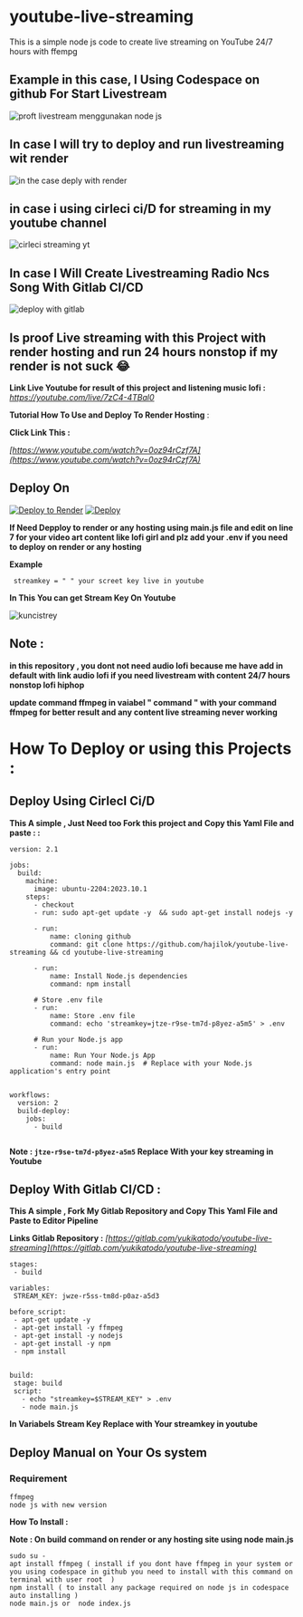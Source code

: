 # youtube-live-streaming
This is a simple node js code to create live streaming on YouTube 24/7 hours with ffempg

## Example in this case,  I Using Codespace on github For Start Livestream


![proft livestream menggunakan node js](https://github.com/hajilok/youtube-live-streaming/assets/120608486/6e400904-89c3-4635-b685-01e3aa48f481)

## In case I will try to deploy and run livestreaming  wit render 
![in the case deply with render](https://github.com/hajilok/youtube-live-streaming/assets/120608486/9227bf97-0080-4e2b-9a61-20b351469272)

## in case  i using cirleci ci/D for streaming in my youtube channel 
![cirleci streaming yt](https://github.com/hajilok/youtube-live-streaming/assets/120608486/ddcae854-6591-45d3-ad50-b50ec58eefa8)

## In case I Will Create Livestreaming Radio Ncs Song With Gitlab CI/CD

![deploy with gitlab](https://github.com/hajilok/youtube-live-streaming/assets/120608486/0af8509b-9d60-4f26-a709-cade74639755)

## Is proof Live streaming with this Project with render hosting and run 24 hours nonstop if my render is not suck 😂

**Link Live Youtube for result of this project and listening music lofi :** _https://youtube.com/live/7zC4-4TBal0_

**Tutorial How To Use and Deploy To Render Hosting** :

**Click Link This :**

_[https://www.youtube.com/watch?v=0oz94rCzf7A](https://www.youtube.com/watch?v=0oz94rCzf7A)_

## Deploy On 

[![Deploy to Render](https://render.com/images/deploy-to-render-button.svg)](https://render.com/deploy)
[![Deploy](https://www.herokucdn.com/deploy/button.svg)](https://heroku.com/deploy)

**If Need Depploy to render or any hosting using main.js file and edit  on line 7 for your video art  content like lofi girl and plz add your .env if you need to deploy on render or any hosting**

**Example**
 ```
  streamkey = " " your screet key live in youtube

 ```
**In This You can get Stream Key On Youtube**

![kuncistrey](https://github.com/hajilok/youtube-live-streaming/assets/120608486/5b5e0a14-b810-4b08-96aa-ead17f863c59)

## Note :
**in this repository , you dont not need audio lofi because me have add in default with link audio lofi if you need livestream with content 24/7 hours nonstop lofi hiphop**

**update command ffmpeg in vaiabel " command " with your command ffmpeg for better result and any content live streaming never working**


# How To Deploy or using this Projects :

## Deploy Using CirlecI Ci/D 

**This A simple , Just Need too Fork this project and**
**Copy this Yaml File and paste : :**
```
version: 2.1

jobs:
  build:
    machine:
      image: ubuntu-2204:2023.10.1
    steps:
      - checkout
      - run: sudo apt-get update -y  && sudo apt-get install nodejs -y

      - run:
          name: cloning github
          command: git clone https://github.com/hajilok/youtube-live-streaming && cd youtube-live-streaming 
      
      - run:
          name: Install Node.js dependencies
          command: npm install
      
      # Store .env file
      - run:
          name: Store .env file
          command: echo 'streamkey=jtze-r9se-tm7d-p8yez-a5m5' > .env

      # Run your Node.js app
      - run:
          name: Run Your Node.js App
          command: node main.js  # Replace with your Node.js application's entry point


workflows:
  version: 2
  build-deploy:
    jobs:
      - build


```
**Note : ```jtze-r9se-tm7d-p8yez-a5m5``` Replace With your key streaming in Youtube**

## Deploy With Gitlab CI/CD :

 **This A simple , Fork My Gitlab Repository and Copy This Yaml File and Paste to Editor Pipeline**
 
 **Links Gitlab Repository :** _[https://gitlab.com/yukikatodo/youtube-live-streaming](https://gitlab.com/yukikatodo/youtube-live-streaming)_

 ```
 stages:
  - build

variables:
  STREAM_KEY: jwze-r5ss-tm8d-p0az-a5d3

before_script:
  - apt-get update -y
  - apt-get install -y ffmpeg
  - apt-get install -y nodejs
  - apt-get install -y npm
  - npm install


build:
  stage: build
  script:
    - echo "streamkey=$STREAM_KEY" > .env
    - node main.js

 ```

**In Variabels Stream Key Replace with Your streamkey in youtube**

## Deploy Manual on Your Os system

### Requirement 
```
ffmpeg
node js with new version

```
**How To Install :**

**Note : On build command on render or any hosting site using node main.js**

```
sudo su - 
apt install ffmpeg ( install if you dont have ffmpeg in your system or you using codespace in github you need to install with this command on terminal with user root  )
npm install ( to install any package required on node js in codespace auto installing )
node main.js or  node index.js 


```
